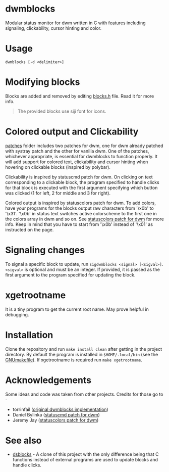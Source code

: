 # dwmblocks

Modular status monitor for dwm written in C with features including
signaling, clickability, cursor hinting and color.

# Usage

`dwmblocks [-d <delimiter>]`

# Modifying blocks

Blocks are added and removed by editing [blocks.h](blocks.h) file. Read it for
more info.

> The provided blocks use siji font for icons.

# Colored output and Clickability

[patches](patches) folder includes two patches for dwm, one for dwm already
patched with systray patch and the other for vanilla dwm. One of the patches,
whichever appropriate, is essential for dwmblocks to function properly. It will
add support for colored text, clickability and cursor hinting when hovering on
clickable blocks (inspired by polybar).

Clickability is inspired by statuscmd patch for dwm. On clicking on text
corresponding to a clickable block, the program specified to handle clicks for
that block is executed with the first argument specifying which button was
clicked (1 for left, 2 for middle and 3 for right).

Colored output is inspired by statuscolors patch for dwm. To add colors, have
your programs for the blocks output raw characters from '\x0b' to '\x31'. '\x0b'
in status text switches active colorscheme to the first one in the colors array
in dwm and so on. See
[statuscolors patch for dwm](https://dwm.suckless.org/patches/statuscolors/)
for more info. Keep in mind that you have to start from '\x0b' instead of '\x01'
as instructed on the page.

# Signaling changes

To signal a specific block to update, run `sigdwmblocks <signal> [<sigval>]`.
`<sigval>` is optional and must be an integer. If provided, it is passed as the
first argument to the program specified for updating the block.

# xgetrootname

It is a tiny program to get the current root name. May prove helpful in
debugging.

# Installation

Clone the repository and run `make install clean` after getting in the project
directory. By default the program is installed in `$HOME/.local/bin`
(see the [GNUmakefile](GNUmakefile)). If xgetrootname is required run
`make xgetrootname`.

# Acknowledgements

Some ideas and code was taken from other projects. Credits for those go to -

* torrinfail ([original dwmblocks implementation](https://github.com/torrinfail/dwmblocks))
* Daniel Bylinka ([statuscmd patch for dwm](https://dwm.suckless.org/patches/statuscmd/))
* Jeremy Jay ([statuscolors patch for dwm](https://dwm.suckless.org/patches/statuscolors/))

# See also

* [dsblocks](https://github.com/ashish-yadav11/dsblocks) - A clone of this
  project with the only difference being that C functions instead of external
  programs are used to update blocks and handle clicks.
